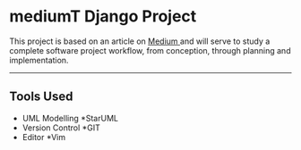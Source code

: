 # mediumT Django Project

This project is based on an article on [ Medium ](www.medium.com) and will
serve to study a complete software project workflow, from conception, through
planning and implementation.

* * *

## Tools Used

-   UML Modelling
        \*StarUML
-   Version Control
        \*GIT
-   Editor
        \*Vim
